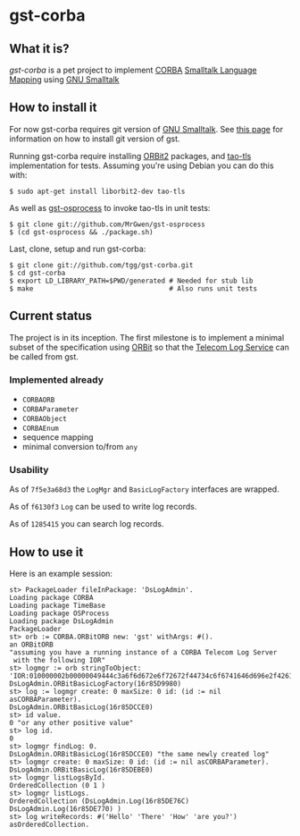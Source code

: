 gst-corba
=========


What it is?
-----------

*gst-corba* is a pet project to implement [CORBA][] [Smalltalk
 Language Mapping][st] using [GNU Smalltalk][gst]

  [corba]: http://en.wikipedia.org/wiki/Common_Object_Request_Broker_Architecture
  [st]: http://www.omg.org/spec/ST/1.0/PDF
  [gst]: http://smalltalk.gnu.org


How to install it
-----------------

For now gst-corba requires git version of [GNU Smalltalk][gst]. See
[this page][git] for information on how to install git version of gst.

Running gst-corba require installing [ORBit2][orbit] packages, and
[tao-tls] implementation for tests. Assuming you're using Debian you
can do this with:

    $ sudo apt-get install liborbit2-dev tao-tls

As well as [gst-osprocess] to invoke tao-tls in unit tests:

    $ git clone git://github.com/MrGwen/gst-osprocess
    $ (cd gst-osprocess && ./package.sh)

Last, clone, setup and run gst-corba:

    $ git clone git://github.com/tgg/gst-corba.git
    $ cd gst-corba
    $ export LD_LIBRARY_PATH=$PWD/generated # Needed for stub lib
    $ make                                  # Also runs unit tests

  [git]: http://smalltalk.gnu.org/download/cvs
  [gst-osprocess]: http://github.com/MrGwen/gst-osprocess
  [tao-tls]: http://packages.debian.org/tao-tls


Current status
--------------

The project is in its inception. The first milestone is to implement a
minimal subset of the specification using [ORBit][] so that the
[Telecom Log Service][telco] can be called from gst.

  [orbit]: http://projects.gnome.org/ORBit2/
  [telco]: http://www.omg.org/spec/TLOG/1.1.2/PDF

### Implemented already

* `CORBAORB`
* `CORBAParameter`
* `CORBAObject`
* `CORBAEnum`
* sequence mapping
* minimal conversion to/from `any`

### Usability

As of `7f5e3a68d3` the `LogMgr` and `BasicLogFactory` interfaces are
wrapped.

As of `f6130f3` `Log` can be used to write log records.

As of `1285415` you can search log records.


How to use it
-------------

Here is an example session:

    st> PackageLoader fileInPackage: 'DsLogAdmin'.
    Loading package CORBA
    Loading package TimeBase
    Loading package OSProcess
    Loading package DsLogAdmin
    PackageLoader
    st> orb := CORBA.ORBitORB new: 'gst' withArgs: #().
    an ORBitORB
    "assuming you have a running instance of a CORBA Telecom Log Server
     with the following IOR"
    st> logmgr := orb stringToObject: 'IOR:010000002b00000049444c3a6f6d672e6f72672f44734c6f6741646d696e2f42617369634c6f67466163746f72793a312e30000001000000000000007c000000010102000a0000003132372e302e302e3100a8b92f00000014010f004e53500000000001000000526f6f74504f4100666163746f72795f504f41000000000001000000010000000002000000000000000800000001000000004f41540100000018000000010000000100010001000000010001050901010000000000'.
    DsLogAdmin.ORBitBasicLogFactory(16r85D9980)
    st> log := logmgr create: 0 maxSize: 0 id: (id := nil asCORBAParameter).
    DsLogAdmin.ORBitBasicLog(16r85DCCE0)
    st> id value.
    0 "or any other positive value"
    st> log id.
    0
    st> logmgr findLog: 0.
    DsLogAdmin.ORBitBasicLog(16r85DCCE0) "the same newly created log"
    st> logmgr create: 0 maxSize: 0 id: (id := nil asCORBAParameter).
    DsLogAdmin.ORBitBasicLog(16r85DEBE0)
    st> logmgr listLogsById.
    OrderedCollection (0 1 )
    st> logmgr listLogs.
    OrderedCollection (DsLogAdmin.Log(16r85DE76C) DsLogAdmin.Log(16r85DE770) )
    st> log writeRecords: #('Hello' 'There' 'How' 'are you?') asOrderedCollection.

